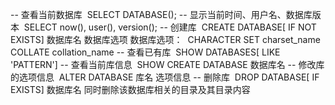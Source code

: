 -- 查看当前数据库
​    SELECT DATABASE();
-- 显示当前时间、用户名、数据库版本
​    SELECT now(), user(), version();
-- 创建库
​    CREATE DATABASE[ IF NOT EXISTS] 数据库名 数据库选项
​    数据库选项：
​        CHARACTER SET charset_name
​        COLLATE collation_name
-- 查看已有库
​    SHOW DATABASES[ LIKE 'PATTERN']
-- 查看当前库信息
​    SHOW CREATE DATABASE 数据库名
-- 修改库的选项信息
​    ALTER DATABASE 库名 选项信息
-- 删除库
​    DROP DATABASE[ IF EXISTS] 数据库名
​        同时删除该数据库相关的目录及其目录内容